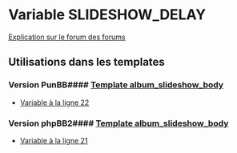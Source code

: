 # Variable SLIDESHOW_DELAY
[Explication sur le forum des forums](http://forum.forumactif.com/t294113-listing-des-variables#SLIDESHOW_DELAY)
## Utilisations dans les templates
### Version PunBB#### [Template album_slideshow_body](punbb/album_slideshow_body.md)
* [Variable à la ligne 22](../punbb/album_slideshow_body.tpl#L22)
### Version phpBB2#### [Template album_slideshow_body](subsilver/album_slideshow_body.md)
* [Variable à la ligne 21](../subsilver/album_slideshow_body.tpl#L21)